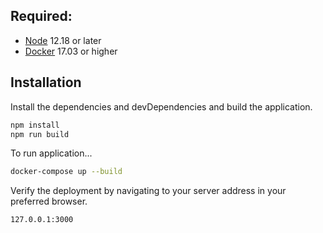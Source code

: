 ## Required:

- [Node](https://nodejs.org/en/download/current/) 12.18 or later
- [Docker](https://runnable.com/docker/install-docker-on-windows-10) 17.03 or higher


## Installation

Install the dependencies and devDependencies and build the application.

```sh
npm install
npm run build
```

To run application...

```sh
docker-compose up --build
```


Verify the deployment by navigating to your server address in
your preferred browser.

```sh
127.0.0.1:3000
```
